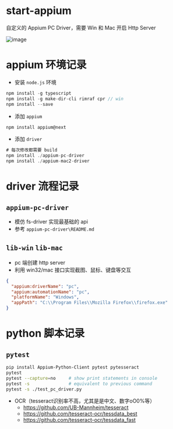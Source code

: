 # start-appium
自定义的 Appium PC Driver，需要 Win 和 Mac 开启 Http Server

![image](https://github.com/zxffffffff/start-appium/blob/main/doc/architecture.png)

# appium 环境记录
- 安装 `node.js` 环境
```js
npm install -g typescript
npm install -g make-dir-cli rimraf cpr // win
npm install --save
```

- 添加 `appium`
```js
npm install appium@next
```

- 添加 `driver`
```js
# 每次修改都需要 build
npm install ./appium-pc-driver
npm install ./appium-mac2-driver
```

# driver 流程记录

## `appium-pc-driver`
- 模仿 fs-driver 实现最基础的 api
- 参考 `appium-pc-driver\README.md`

## `lib-win` `lib-mac`
- pc 端创建 http server
- 利用 win32/mac 接口实现截图、鼠标、键盘等交互
```json
{
  "appium:driverName": "pc",
  "appium:automationName": "pc",
  "platformName": "Windows",
  "appPath": "C:\\Program Files\\Mozilla Firefox\\firefox.exe"
}
```
# python 脚本记录

## `pytest`
```bash
pip install Appium-Python-Client pytest pytesseract
pytest
pytest --capture=no     # show print statements in console
pytest -s               # equivalent to previous command
pytest -s ./test_pc_driver.py
```
- OCR（tesseract识别率不高，尤其是是中文、数字oO0%等）
    - https://github.com/UB-Mannheim/tesseract
    - https://github.com/tesseract-ocr/tessdata_best
    - https://github.com/tesseract-ocr/tessdata_fast
